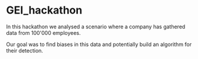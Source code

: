 # GEI_hackathon

In this hackathon we analysed a scenario where a company has gathered data from 100'000 employees.

Our goal was to find biases in this data and potentially build an algorithm for their detection.
